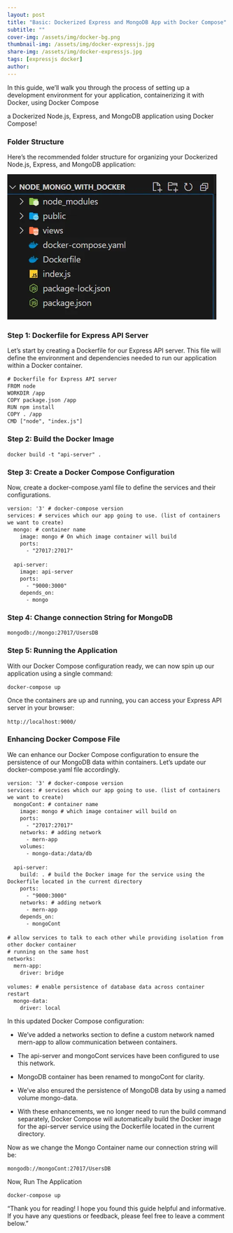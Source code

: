 ```yaml
---
layout: post
title: "Basic: Dockerized Express and MongoDB App with Docker Compose"
subtitle: ""
cover-img: /assets/img/docker-bg.png
thumbnail-img: /assets/img/docker-expressjs.jpg
share-img: /assets/img/docker-expressjs.jpg
tags: [expressjs docker]
author:
---
```


In this guide, we’ll walk you through the process of setting up a development environment for your application, containerizing it with Docker, using Docker Compose

a Dockerized Node.js, Express, and MongoDB application using Docker Compose!

### Folder Structure

Here’s the recommended folder structure for organizing your Dockerized Node.js, Express, and MongoDB application:

![docker express folder](/assets/img/docker-express-js-folder.webp)

### Step 1: Dockerfile for Express API Server

Let’s start by creating a Dockerfile for our Express API server. This file will define the environment and dependencies needed to run our application within a Docker container.

~~~
# Dockerfile for Express API server
FROM node
WORKDIR /app
COPY package.json /app
RUN npm install
COPY . /app
CMD ["node", "index.js"]
~~~

### Step 2: Build the Docker Image

~~~
docker build -t "api-server" .
~~~

### Step 3: Create a Docker Compose Configuration

Now, create a docker-compose.yaml file to define the services and their configurations.

~~~
version: '3' # docker-compose version
services: # services which our app going to use. (list of containers we want to create)
  mongo: # container name
    image: mongo # On which image container will build
    ports:
      - "27017:27017"

  api-server:
    image: api-server
    ports:
      - "9000:3000"
    depends_on:
      - mongo
~~~

### Step 4: Change connection String for MongoDB

~~~
mongodb://mongo:27017/UsersDB
~~~

### Step 5: Running the Application

With our Docker Compose configuration ready, we can now spin up our application using a single command:

~~~
docker-compose up
~~~

Once the containers are up and running, you can access your Express API server in your browser:

`http://localhost:9000/`

### Enhancing Docker Compose File

We can enhance our Docker Compose configuration to ensure the persistence of our MongoDB data within containers. Let’s update our docker-compose.yaml file accordingly.

~~~
version: '3' # docker-compose version
services: # services which our app going to use. (list of containers we want to create)
  mongoCont: # container name
    image: mongo # which image container will build on
    ports:
      - "27017:27017"
    networks: # adding network
      - mern-app
    volumes:
      - mongo-data:/data/db

  api-server:
    build: . # build the Docker image for the service using the Dockerfile located in the current directory
    ports:
      - "9000:3000"
    networks: # adding network
      - mern-app
    depends_on:
      - mongoCont

# allow services to talk to each other while providing isolation from other docker container
# running on the same host
networks:
  mern-app:
    driver: bridge

volumes: # enable persistence of database data across container restart
  mongo-data:
    driver: local
~~~

In this updated Docker Compose configuration:

- We’ve added a networks section to define a custom network named mern-app to allow communication between containers.

- The api-server and mongoCont services have been configured to use this network.

- MongoDB container has been renamed to mongoCont for clarity.

- We’ve also ensured the persistence of MongoDB data by using a named volume mongo-data.

- With these enhancements, we no longer need to run the build command separately, Docker Compose will automatically build the Docker image for the api-server service using the Dockerfile located in the current directory.

Now as we change the Mongo Container name our connection string will be:

~~~
mongodb://mongoCont:27017/UsersDB
~~~

Now, Run The Application

~~~
docker-compose up
~~~

“Thank you for reading! I hope you found this guide helpful and informative. If you have any questions or feedback, please feel free to leave a comment below.”

